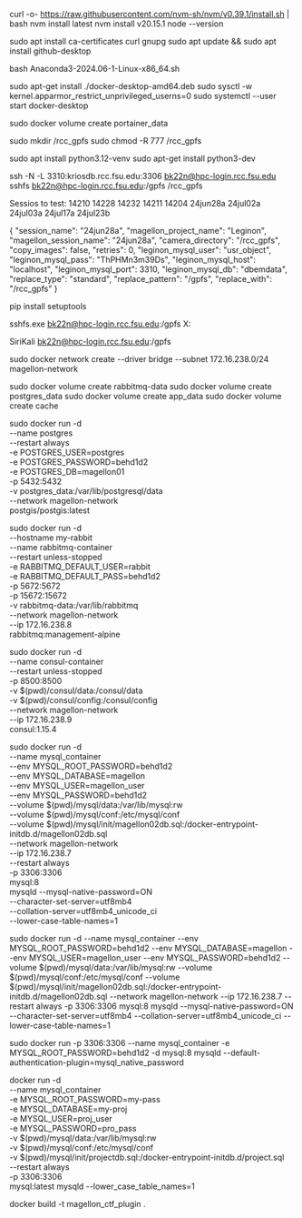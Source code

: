 
curl -o- https://raw.githubusercontent.com/nvm-sh/nvm/v0.39.1/install.sh | bash
nvm install latest
nvm install v20.15.1
node --version

sudo apt install ca-certificates curl gnupg
sudo apt update && sudo apt install github-desktop

bash Anaconda3-2024.06-1-Linux-x86_64.sh

sudo apt-get install ./docker-desktop-amd64.deb
sudo sysctl -w kernel.apparmor_restrict_unprivileged_userns=0
sudo systemctl --user start docker-desktop

sudo docker volume create portainer_data

sudo mkdir /rcc_gpfs
sudo chmod -R 777 /rcc_gpfs

sudo apt install python3.12-venv
sudo apt-get install python3-dev

ssh -N -L 3310:kriosdb.rcc.fsu.edu:3306 bk22n@hpc-login.rcc.fsu.edu
sshfs bk22n@hpc-login.rcc.fsu.edu:/gpfs /rcc_gpfs

Sessios to test:
14210 14228 14232 14211 14204
24jun28a 24jul02a 24jul03a 24jul17a 24jul23b




{
    "session_name": "24jun28a",
    "magellon_project_name": "Leginon",
    "magellon_session_name": "24jun28a",
    "camera_directory": "/rcc_gpfs",
    "copy_images": false,
    "retries": 0,
    "leginon_mysql_user": "usr_object",
    "leginon_mysql_pass": "ThPHMn3m39Ds",
    "leginon_mysql_host": "localhost",
    "leginon_mysql_port": 3310,
    "leginon_mysql_db": "dbemdata",
    "replace_type": "standard",
    "replace_pattern": "/gpfs",
    "replace_with": "/rcc_gpfs"
}



pip install setuptools

sshfs.exe bk22n@hpc-login.rcc.fsu.edu:/gpfs X:

SiriKali
bk22n@hpc-login.rcc.fsu.edu:/gpfs


sudo docker network create --driver bridge --subnet 172.16.238.0/24 magellon-network

sudo docker volume create rabbitmq-data
sudo docker volume create postgres_data
sudo docker volume create app_data
sudo docker volume create cache

sudo docker run -d \
--name postgres \
--restart always \
-e POSTGRES_USER=postgres \
-e POSTGRES_PASSWORD=behd1d2 \
-e POSTGRES_DB=magellon01 \
-p 5432:5432 \
-v postgres_data:/var/lib/postgresql/data \
--network magellon-network \
postgis/postgis:latest


sudo docker run -d \
--hostname my-rabbit \
--name rabbitmq-container \
--restart unless-stopped \
-e RABBITMQ_DEFAULT_USER=rabbit \
-e RABBITMQ_DEFAULT_PASS=behd1d2 \
-p 5672:5672 \
-p 15672:15672 \
-v rabbitmq-data:/var/lib/rabbitmq \
--network magellon-network \
--ip 172.16.238.8 \
rabbitmq:management-alpine


sudo docker run -d \
--name consul-container \
--restart unless-stopped \
-p 8500:8500 \
-v $(pwd)/consul/data:/consul/data \
-v $(pwd)/consul/config:/consul/config \
--network magellon-network \
--ip 172.16.238.9 \
consul:1.15.4

sudo docker run -d \
--name mysql_container \
--env MYSQL_ROOT_PASSWORD=behd1d2 \
--env MYSQL_DATABASE=magellon \
--env MYSQL_USER=magellon_user \
--env MYSQL_PASSWORD=behd1d2 \
--volume $(pwd)/mysql/data:/var/lib/mysql:rw \
--volume $(pwd)/mysql/conf:/etc/mysql/conf \
--volume $(pwd)/mysql/init/magellon02db.sql:/docker-entrypoint-initdb.d/magellon02db.sql \
--network magellon-network \
--ip 172.16.238.7 \
--restart always \
-p 3306:3306 \
mysql:8 \
mysqld --mysql-native-password=ON \
--character-set-server=utf8mb4 \
--collation-server=utf8mb4_unicode_ci \
--lower-case-table-names=1



sudo docker run -d --name mysql_container --env MYSQL_ROOT_PASSWORD=behd1d2 --env MYSQL_DATABASE=magellon --env MYSQL_USER=magellon_user --env MYSQL_PASSWORD=behd1d2 --volume $(pwd)/mysql/data:/var/lib/mysql:rw --volume $(pwd)/mysql/conf:/etc/mysql/conf --volume $(pwd)/mysql/init/magellon02db.sql:/docker-entrypoint-initdb.d/magellon02db.sql --network magellon-network --ip 172.16.238.7 --restart always -p 3306:3306 mysql:8 mysqld --mysql-native-password=ON --character-set-server=utf8mb4 --collation-server=utf8mb4_unicode_ci --lower-case-table-names=1


sudo docker run -p 3306:3306 --name mysql_container -e MYSQL_ROOT_PASSWORD=behd1d2 -d mysql:8 mysqld --default-authentication-plugin=mysql_native_password

docker run -d \
--name mysql_container \
-e MYSQL_ROOT_PASSWORD=my-pass \
-e MYSQL_DATABASE=my-proj \
-e MYSQL_USER=proj_user \
-e MYSQL_PASSWORD=pro_pass \
-v $(pwd)/mysql/data:/var/lib/mysql:rw \
-v $(pwd)/mysql/conf:/etc/mysql/conf \
-v $(pwd)/mysql/init/projectdb.sql:/docker-entrypoint-initdb.d/project.sql \
--restart always \
-p 3306:3306 \
mysql:latest mysqld --lower_case_table_names=1



docker build -t magellon_ctf_plugin .

